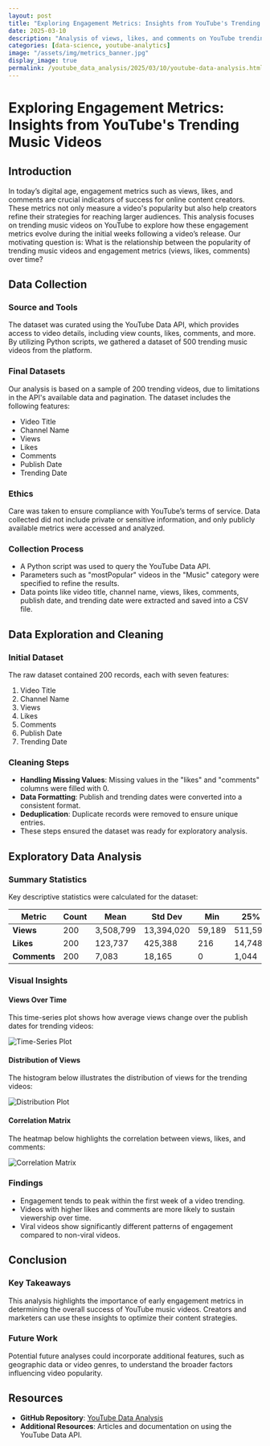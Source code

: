 ```yaml
---
layout: post
title: "Exploring Engagement Metrics: Insights from YouTube's Trending Videos"
date: 2025-03-10
description: "Analysis of views, likes, and comments on YouTube trending music videos."
categories: [data-science, youtube-analytics]
image: "/assets/img/metrics_banner.jpg"
display_image: true
permalink: /youtube_data_analysis/2025/03/10/youtube-data-analysis.html
---
```


# Exploring Engagement Metrics: Insights from YouTube's Trending Music Videos

## Introduction
In today’s digital age, engagement metrics such as views, likes, and comments are crucial indicators of success for online content creators. These metrics not only measure a video's popularity but also help creators refine their strategies for reaching larger audiences. This analysis focuses on trending music videos on YouTube to explore how these engagement metrics evolve during the initial weeks following a video’s release. Our motivating question is: What is the relationship between the popularity of trending music videos and engagement metrics (views, likes, comments) over time?

## Data Collection
### Source and Tools
The dataset was curated using the YouTube Data API, which provides access to video details, including view counts, likes, comments, and more. By utilizing Python scripts, we gathered a dataset of 500 trending music videos from the platform.

### Final Datasets
Our analysis is based on a sample of 200 trending videos, due to limitations in the API's available data and pagination. The dataset includes the following features:
- Video Title
- Channel Name
- Views
- Likes
- Comments
- Publish Date
- Trending Date

### Ethics
Care was taken to ensure compliance with YouTube’s terms of service. Data collected did not include private or sensitive information, and only publicly available metrics were accessed and analyzed.

### Collection Process
- A Python script was used to query the YouTube Data API.
- Parameters such as "mostPopular" videos in the "Music" category were specified to refine the results.
- Data points like video title, channel name, views, likes, comments, publish date, and trending date were extracted and saved into a CSV file.

## Data Exploration and Cleaning
### Initial Dataset
The raw dataset contained 200 records, each with seven features:
1. Video Title
2. Channel Name
3. Views
4. Likes
5. Comments
6. Publish Date
7. Trending Date

### Cleaning Steps
- **Handling Missing Values**: Missing values in the "likes" and "comments" columns were filled with 0.
- **Data Formatting**: Publish and trending dates were converted into a consistent format.
- **Deduplication**: Duplicate records were removed to ensure unique entries.
- These steps ensured the dataset was ready for exploratory analysis.

## Exploratory Data Analysis
### Summary Statistics
Key descriptive statistics were calculated for the dataset:

| Metric       | Count     | Mean       | Std Dev      | Min     | 25%      | Median   | 75%      | Max        |
|--------------|-----------|------------|--------------|---------|----------|----------|----------|------------|
| **Views**    | 200       | 3,508,799  | 13,394,020   | 59,189  | 511,596  | 1,082,914| 2,370,469| 157,510,500|
| **Likes**    | 200       | 123,737    | 425,388      | 216     | 14,748   | 35,904   | 98,723   | 4,695,439  |
| **Comments** | 200       | 7,083      | 18,165       | 0       | 1,044    | 2,856    | 6,141    | 180,905    |

### Visual Insights
#### **Views Over Time**
This time-series plot shows how average views change over the publish dates for trending videos:

![Time-Series Plot]({{site.url}}{{site.baseurl}}/assets/img/time_series_plot.png)

#### **Distribution of Views**
The histogram below illustrates the distribution of views for the trending videos:

![Distribution Plot]({{site.url}}{{site.baseurl}}/assets/img/distribution_plot.png)

#### **Correlation Matrix**
The heatmap below highlights the correlation between views, likes, and comments:

![Correlation Matrix]({{site.url}}{{site.baseurl}}/assets/img/correlation_matrix.png)

### Findings
- Engagement tends to peak within the first week of a video trending.
- Videos with higher likes and comments are more likely to sustain viewership over time.
- Viral videos show significantly different patterns of engagement compared to non-viral videos.

## Conclusion
### Key Takeaways
This analysis highlights the importance of early engagement metrics in determining the overall success of YouTube music videos. Creators and marketers can use these insights to optimize their content strategies.

### Future Work
Potential future analyses could incorporate additional features, such as geographic data or video genres, to understand the broader factors influencing video popularity.

## Resources
- **GitHub Repository**: [YouTube Data Analysis](https://github.com/aurozsa/youtube_data_analysis)
- **Additional Resources**: Articles and documentation on using the YouTube Data API.

